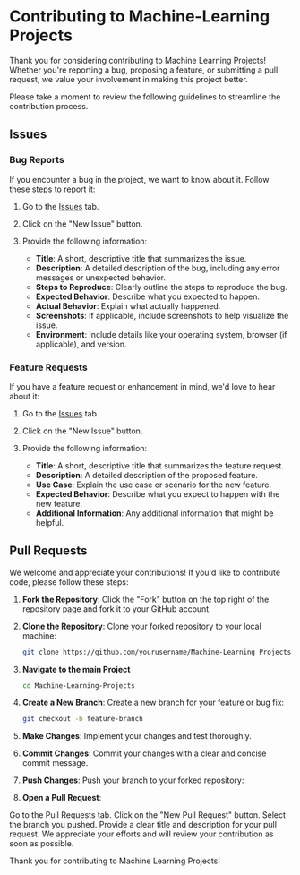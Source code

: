 # Contributing to Machine-Learning Projects

Thank you for considering contributing to Machine Learning Projects! Whether you're reporting a bug, proposing a feature, or submitting a pull request, we value your involvement in making this project better.

Please take a moment to review the following guidelines to streamline the contribution process.

## Issues

### Bug Reports

If you encounter a bug in the project, we want to know about it. Follow these steps to report it:

1. Go to the [Issues](https://github.com/Google-Developer-Student-Clubs-TECB/Machine-Learning-Projects/issues) tab.
2. Click on the "New Issue" button.
3. Provide the following information:

   - **Title**: A short, descriptive title that summarizes the issue.
   - **Description**: A detailed description of the bug, including any error messages or unexpected behavior.
   - **Steps to Reproduce**: Clearly outline the steps to reproduce the bug.
   - **Expected Behavior**: Describe what you expected to happen.
   - **Actual Behavior**: Explain what actually happened.
   - **Screenshots**: If applicable, include screenshots to help visualize the issue.
   - **Environment**: Include details like your operating system, browser (if applicable), and version.

### Feature Requests

If you have a feature request or enhancement in mind, we'd love to hear about it:

1. Go to the [Issues](https://github.com/Google-Developer-Student-Clubs-TECB/Machine-Learning-Projects/issues) tab.
2. Click on the "New Issue" button.
3. Provide the following information:

   - **Title**: A short, descriptive title that summarizes the feature request.
   - **Description**: A detailed description of the proposed feature.
   - **Use Case**: Explain the use case or scenario for the new feature.
   - **Expected Behavior**: Describe what you expect to happen with the new feature.
   - **Additional Information**: Any additional information that might be helpful.

## Pull Requests

We welcome and appreciate your contributions! If you'd like to contribute code, please follow these steps:

1. **Fork the Repository**: Click the "Fork" button on the top right of the repository page and fork it to your GitHub account.

2. **Clone the Repository**: Clone your forked repository to your local machine:

   ```bash
   git clone https://github.com/yourusername/Machine-Learning Projects.git
   ```
3. **Navigate to the main Project**
   ```bash
   cd Machine-Learning-Projects
   ```

3. **Create a New Branch**: Create a new branch for your feature or bug fix:
   ```bash
   git checkout -b feature-branch
   ```
4. **Make Changes**: Implement your changes and test thoroughly.
5. **Commit Changes**: Commit your changes with a clear and concise commit message.
6. **Push Changes**: Push your branch to your forked repository:
7. **Open a Pull Request**:

Go to the Pull Requests tab.
Click on the "New Pull Request" button.
Select the branch you pushed.
Provide a clear title and description for your pull request.
We appreciate your efforts and will review your contribution as soon as possible.

Thank you for contributing to Machine Learning Projects!

